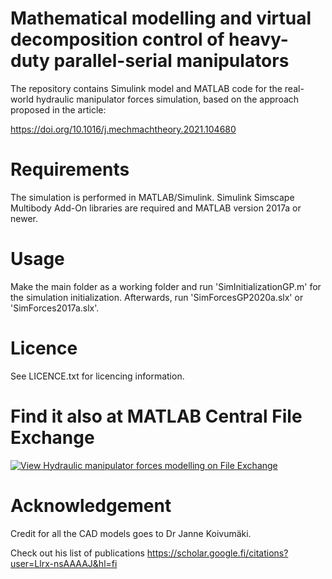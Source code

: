 # Mathematical modelling and virtual decomposition control of heavy-duty parallel-serial manipulators
The repository contains Simulink model and MATLAB code for the real-world hydraulic manipulator forces simulation, based on the approach proposed in the article:

https://doi.org/10.1016/j.mechmachtheory.2021.104680

# Requirements
The simulation is performed in MATLAB/Simulink. Simulink Simscape Multibody Add-On libraries are required and MATLAB version 2017a or newer.

# Usage
Make the main folder as a working folder and run 'SimInitializationGP.m' for the simulation initialization. Afterwards, run 'SimForcesGP2020a.slx' or 'SimForces2017a.slx'.

# Licence
See LICENCE.txt for licencing information.

# Find it also at MATLAB Central File Exchange

[![View Hydraulic manipulator forces modelling on File Exchange](https://www.mathworks.com/matlabcentral/images/matlab-file-exchange.svg)](https://se.mathworks.com/matlabcentral/fileexchange/98464-hydraulic-manipulator-forces-modelling)

# Acknowledgement

Credit for all the CAD models goes to Dr Janne Koivumäki.

Check out his list of publications https://scholar.google.fi/citations?user=Llrx-nsAAAAJ&hl=fi
